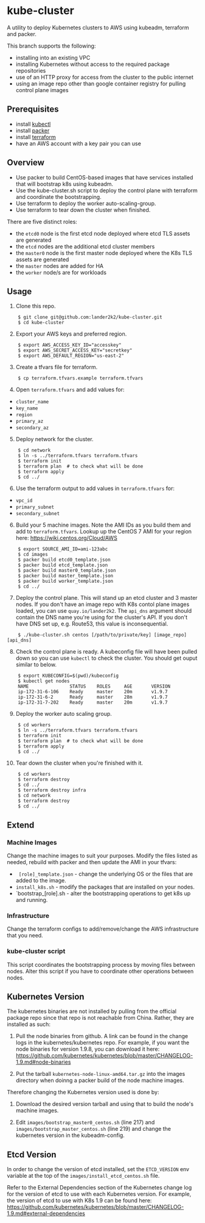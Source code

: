 # kube-cluster

A utility to deploy Kubernetes clusters to AWS using kubeadm, terraform and packer.

This branch supports the following:
* installing into an existing VPC
* installing Kubernetes without access to the required package repositories
* use of an HTTP proxy for access from the cluster to the public internet
* using an image repo other than google container registry for pulling control plane images

## Prerequisites

* install [kubectl](https://kubernetes.io/docs/tasks/tools/install-kubectl/)
* install [packer](https://www.packer.io/intro/getting-started/install.html)
* install [terraform](https://www.terraform.io/intro/getting-started/install.html)
* have an AWS account with a key pair you can use

## Overview

* Use packer to build CentOS-based images that have services installed that will bootstrap k8s using kubeadm.
* Use the kube-cluster.sh script to deploy the control plane with terraform and coordinate the bootstrapping.
* Use terraform to deploy the worker auto-scaling-group.
* Use terraform to tear down the cluster when finished.

There are five distinct roles:

* the `etcd0` node is the first etcd node deployed where etcd TLS assets are generated
* the `etcd` nodes are the additional etcd cluster members
* the `master0` node is the first master node deployed where the K8s TLS assets are generated
* the `master` nodes are added for HA
* the `worker` node/s are for workloads


## Usage

1. Clone this repo.
```
    $ git clone git@github.com:lander2k2/kube-cluster.git
    $ cd kube-cluster
```

2. Export your AWS keys and preferred region.
```
	$ export AWS_ACCESS_KEY_ID="accesskey"
	$ export AWS_SECRET_ACCESS_KEY="secretkey"
	$ export AWS_DEFAULT_REGION="us-east-2"
```

3. Create a tfvars file for terraform.
```
    $ cp terraform.tfvars.example terraform.tfvars
```

4. Open `terraform.tfvars` and add values for:
* `cluster_name`
* `key_name`
* `region`
* `primary_az`
* `secondary_az`

5. Deploy network for the cluster.
```
    $ cd network
    $ ln -s ../terraform.tfvars terraform.tfvars
    $ terraform init
    $ terraform plan  # to check what will be done
    $ terraform apply
    $ cd ../
```

6. Use the terraform output to add values in `terraform.tfvars` for:
* `vpc_id`
* `primary_subnet`
* `secondary_subnet`

6. Build your 5 machine images.  Note the AMI IDs as you build them and add to `terraform.tfvars`.  Lookup up the CentOS 7 AMI for your region here: https://wiki.centos.org/Cloud/AWS
```
	$ export SOURCE_AMI_ID=ami-123abc
    $ cd images
    $ packer build etcd0_template.json
    $ packer build etcd_template.json
    $ packer build master0_template.json
    $ packer build master_template.json
    $ packer build worker_template.json
    $ cd ../
```

7. Deploy the control plane.  This will stand up an etcd cluster and 3 master nodes.  If you don't have an image repo with K8s contol plane images loaded, you can use `quay.io/lander2k2`.  The `api_dns` argument should contain the DNS name you're using for the cluster's API.  If you don't have DNS set up, e.g. Route53, this value is inconsequential.
```
    $ ./kube-cluster.sh centos [/path/to/private/key] [image_repo] [api_dns]
```

8. Check the control plane is ready.  A kubeconfig file will have been pulled down so you can use `kubectl` to check the cluster.  You should get ouput similar to below.
```
    $ export KUBECONFIG=$(pwd)/kubeconfig
    $ kubectl get nodes
    NAME               STATUS    ROLES     AGE       VERSION
    ip-172-31-6-106    Ready     master    20m       v1.9.7
    ip-172-31-6-2      Ready     master    28m       v1.9.7
    ip-172-31-7-202    Ready     master    20m       v1.9.7
```

9. Deploy the worker auto scaling group.
```
    $ cd workers
    $ ln -s ../terraform.tfvars terraform.tfvars
    $ terraform init
    $ terraform plan  # to check what will be done
    $ terraform apply
    $ cd ../
```

10. Tear down the cluster when you're finished with it.
```
    $ cd workers
    $ terraform destroy
    $ cd ../
    $ terraform destroy infra
    $ cd network
    $ terraform destroy
    $ cd ../
```

## Extend

### Machine Images
Change the machine images to suit your purposes.  Modify the files listed as needed, rebuild with packer and then update the AMI in your tfvars:

* ` [role]_template.json` - change the underlying OS or the files that are added to the image.
* `install_k8s.sh` - modify the packages that are installed on your nodes.
* `bootstrap_[role].sh - alter the bootstrapping operations to get k8s up and running.

### Infrastructure
Change the terraform configs to add/remove/change the AWS infrastructure that you need.

### kube-cluster script
This script coordinates the bootstrapping process by moving files between nodes.  Alter this script if you have to coordinate other operations between nodes.

## Kubernetes Version

The kubernetes binaries are not installed by pulling from the official package repo since that repo is not reachable from China.  Rather, they are installed as such:

1. Pull the node binaries from github.  A link can be found in the change logs in the kubernetes/kubernetes repo.  For example, if you want the node binaries for version 1.9.8, you can download it here: https://github.com/kubernetes/kubernetes/blob/master/CHANGELOG-1.9.md#node-binaries

2. Put the tarball `kubernetes-node-linux-amd64.tar.gz` into the images directory when doinng a packer build of the node machine images.

Therefore changing the Kubernetes version used is done by:

1. Download the desired version tarball and using that to build the node's machine images.

2. Edit `images/bootstrap_master0_centos.sh` (line 217) and `images/bootstrap_master_centos.sh` (line 219) and change the kubernetes version in the kubeadm-config.

## Etcd Version

In order to change the version of etcd installed, set the `ETCD_VERSION` env variable at the top of the `images/install_etcd_centos.sh` file.

Refer to the External Dependencies section of the Kubernetes change log for the version of etcd to use with each Kubernetes version.  For example, the version of etcd to use with K8s 1.9 can be found here: https://github.com/kubernetes/kubernetes/blob/master/CHANGELOG-1.9.md#external-dependencies

